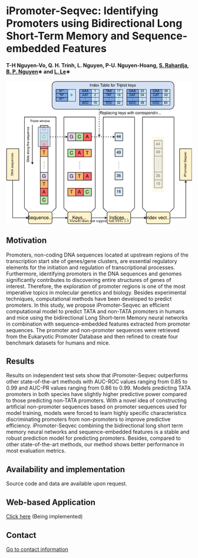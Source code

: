 # iPromoter-Seqvec: Identifying Promoters using Bidirectional Long Short-Term Memory and Sequence-embedded Features


#### T-H Nguyen-Vo, Q. H. Trinh, L. Nguyen, P-U. Nguyen-Hoang, [S. Rahardja](http://www.susantorahardja.com/), [B. P. Nguyen](https://homepages.ecs.vuw.ac.nz/~nguyenb5/about.html)∗ and [L. Le](http://cbc.bio.hcmiu.edu.vn/)∗

![alt text](https://github.com/mldlproject/2022-iPromoter-Seqvec/blob/main/iPromoter_Seqvec_abs.svg)

## Motivation
Promoters, non-coding DNA sequences located at upstream regions of the transcription start site of genes/gene clusters, are essential regulatory elements for the 
initiation and regulation of transcriptional processes. Furthermore, identifying promoters in the DNA sequences and genomes significantly contributes to discovering 
entire structures of genes of interest. Therefore, the exploration of promoter regions is one of the most imperative topics in molecular genetics and biology. Besides 
experimental techniques, computational methods have been developed to predict promoters. In this study, we propose iPromoter-Seqvec an efficient computational model 
to predict TATA and non-TATA promoters in humans and mice using the bidirectional Long Short-term Memory neural networks in combination with sequence-embedded features 
extracted from promoter sequences. The promoter and non-promoter sequences were retrieved from the Eukaryotic Promoter Database and then refined to create four benchmark 
datasets for humans and mice. 

## Results
Results on independent test sets show that iPromoter-Seqvec outperforms other state-of-the-art methods with AUC-ROC values ranging from 0.85 to 0.99 and AUC-PR values 
ranging from 0.86 to 0.99. Models predicting TATA promoters in both species have slightly higher predictive power compared to those predicting non-TATA promoters. With 
a novel idea of constructing artificial non-promoter sequences based on promoter sequences used for model training, models were forced to learn highly specific 
characteristics discriminating promoters from non-promoters to improve predictive efficiency. iPromoter-Seqvec combining the bidirectional long short term memory 
neural networks and sequence-embedded features is a stable and robust prediction model for predicting promoters. Besides, compared to other state-of-the-art methods, 
our method shows better performance in most evaluation metrics.


## Availability and implementation
Source code and data are available upon request. 

## Web-based Application
[Click here](http://13.238.182.15:888/) (Being implemented)

## Contact 
[Go to contact information](https://homepages.ecs.vuw.ac.nz/~nguyenb5/contact.html)
